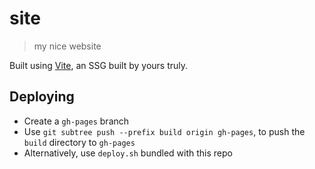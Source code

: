 # site
> my nice website

Built using [Vite](https://github.com/icyphox/vite), an SSG built by yours truly.

## Deploying
- Create a `gh-pages` branch
- Use `git subtree push --prefix build origin gh-pages`, to push the `build` directory to `gh-pages`
- Alternatively, use `deploy.sh` bundled with this repo

